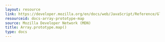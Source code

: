 ```yaml
---
layout: resource
link: https://developer.mozilla.org/en/docs/web/JavaScript/Reference/Global_Objects/Array/map
resourceid: docs-array-prototype-map
source: Mozilla Developer Network (MDN)
title: Array.prototype.map()
type: docs
---
```


